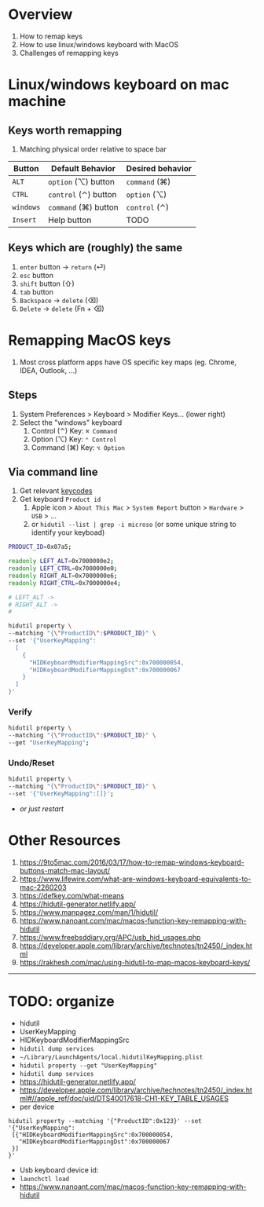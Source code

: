# Overview
1. How to remap keys
1. How to use linux/windows keyboard with MacOS
1. Challenges of remapping keys


# Linux/windows keyboard on mac machine
## Keys worth remapping
1. Matching physical order relative to space bar

|Button|Default Behavior|Desired behavior|
|---|---|---|
|`ALT`|`option` (⌥) button|`command` (⌘)|
|`CTRL`|`control` (⌃) button|`option` (⌥)|
|`windows`|`command` (⌘) button|`control` (⌃)|
|`Insert`|Help button|TODO|

## Keys which are (roughly) the same
1. `enter` button -> `return` (⏎)
1. `esc` button
1. `shift` button (⇧)
1. `tab` button
1. `Backspace` -> `delete` (⌫)
1. `Delete` -> `delete` (Fn + ⌫)


# Remapping MacOS keys
1. Most cross platform apps have OS specific key maps (eg. Chrome, IDEA, Outlook, ...)

## Steps
1. System Preferences > Keyboard > Modifier Keys... (lower right)
1. Select the "windows" keyboard
    1. Control (⌃) Key: `⌘ Command`
    1. Option (⌥) Key: `⌃ Control`
    1. Command (⌘) Key: `⌥ Option`

## Via command line
1. Get relevant [keycodes](https://www.freebsddiary.org/APC/usb_hid_usages.php)
1. Get keyboard `Product id`
    1. Apple icon > `About This Mac` > `System Report` button > `Hardware` > `USB` > ...
    1. or `hidutil --list | grep -i microso` (or some unique string to identify your keyboad)
```sh
PRODUCT_ID=0x07a5;

readonly LEFT_ALT=0x7000000e2;
readonly LEFT_CTRL=0x7000000e0;
readonly RIGHT_ALT=0x7000000e6;
readonly RIGHT_CTRL=0x7000000e4;

# LEFT_ALT ->
# RIGHT_ALT ->
#

hidutil property \
--matching "{\"ProductID\":$PRODUCT_ID}" \
--set '{"UserKeyMapping":
  [
    {
      "HIDKeyboardModifierMappingSrc":0x700000054,
      "HIDKeyboardModifierMappingDst":0x700000067
    }
  ]
}'
```

### Verify
```sh
hidutil property \
--matching "{\"ProductID\":$PRODUCT_ID}" \
--get "UserKeyMapping";
```

### Undo/Reset
```sh
hidutil property \
--matching "{\"ProductID\":$PRODUCT_ID}" \
--set '{"UserKeyMapping":[]}';
```
- *or just restart*


# Other Resources
1. https://9to5mac.com/2016/03/17/how-to-remap-windows-keyboard-buttons-match-mac-layout/
1. https://www.lifewire.com/what-are-windows-keyboard-equivalents-to-mac-2260203
1. https://defkey.com/what-means
1. https://hidutil-generator.netlify.app/
1. https://www.manpagez.com/man/1/hidutil/
1. https://www.nanoant.com/mac/macos-function-key-remapping-with-hidutil
1. https://www.freebsddiary.org/APC/usb_hid_usages.php
1. https://developer.apple.com/library/archive/technotes/tn2450/_index.html
1. https://rakhesh.com/mac/using-hidutil-to-map-macos-keyboard-keys/


--------
# TODO: organize
- hidutil
- UserKeyMapping
- HIDKeyboardModifierMappingSrc
- `hidutil dump services`
- `~/Library/LaunchAgents/local.hidutilKeyMapping.plist`
- `hidutil property --get "UserKeyMapping"`
- `hidutil dump services`
- https://hidutil-generator.netlify.app/
- https://developer.apple.com/library/archive/technotes/tn2450/_index.html#//apple_ref/doc/uid/DTS40017618-CH1-KEY_TABLE_USAGES
- per device
```
hidutil property --matching '{"ProductID":0x123}' --set '{"UserKeyMapping":
 [{"HIDKeyboardModifierMappingSrc":0x700000054,
   "HIDKeyboardModifierMappingDst":0x700000067
 }]
}'
```
- Usb keyboard device id:
- `launchctl load`
- https://www.nanoant.com/mac/macos-function-key-remapping-with-hidutil
